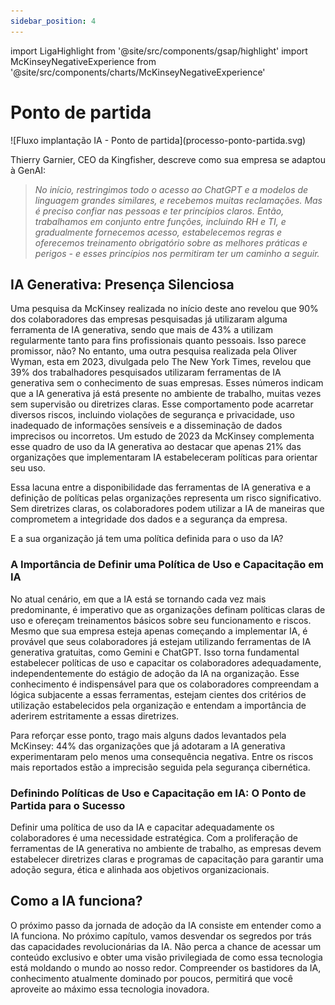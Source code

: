 ```yaml
---
sidebar_position: 4
---
```

import LigaHighlight from '@site/src/components/gsap/highlight'
import McKinseyNegativeExperience from '@site/src/components/charts/McKinseyNegativeExperience'

# Ponto de partida
<LigaHighlight />
![Fluxo implantação IA - Ponto de partida](processo-ponto-partida.svg)


Thierry Garnier, CEO da Kingfisher, descreve como sua empresa se adaptou à GenAI: 
>*No início, <spam class="text-highlight">restringimos todo o acesso ao ChatGPT</spam> e a modelos de linguagem grandes similares, e recebemos muitas reclamações. Mas é preciso confiar nas pessoas e ter princípios claros. Então, trabalhamos em conjunto entre funções, incluindo RH e TI, e <spam class="text-highlight">gradualmente</spam> fornecemos acesso, estabelecemos regras e oferecemos treinamento obrigatório sobre as melhores práticas e perigos - e esses princípios nos permitiram ter um caminho a seguir.*

## IA Generativa: Presença Silenciosa
Uma pesquisa da McKinsey realizada no início deste ano revelou que 90% dos colaboradores das empresas pesquisadas já utilizaram alguma ferramenta de IA generativa, sendo que mais de 43% a utilizam regularmente tanto para fins profissionais quanto pessoais. Isso parece promissor, não? No entanto, uma outra pesquisa realizada pela Oliver Wyman, esta em 2023, divulgada pelo The New York Times, revelou que 39% dos trabalhadores pesquisados utilizaram ferramentas de IA generativa <spam class="text-highlight">sem o conhecimento de suas empresas</spam>. Esses números indicam que a IA generativa já está presente no ambiente de trabalho, muitas vezes sem supervisão ou diretrizes claras. Esse comportamento pode acarretar diversos riscos, incluindo violações de segurança e privacidade, uso inadequado de informações sensíveis e a disseminação de dados imprecisos ou incorretos. Um estudo de 2023 da McKinsey complementa esse quadro de uso da IA generativa ao destacar que <spam class="text-highlight">apenas 21%</spam> das organizações que implementaram IA <spam class="text-highlight">estabeleceram políticas para orientar seu uso</spam>. 

Essa lacuna entre a disponibilidade das ferramentas de IA generativa e a definição de políticas pelas organizações representa um risco significativo. Sem diretrizes claras, os colaboradores podem utilizar a IA de maneiras que comprometem a integridade dos dados e a segurança da empresa.

E a sua organização já tem uma política definida para o uso da IA?

### A Importância de Definir uma Política de Uso e Capacitação em IA
No atual cenário, em que a IA está se tornando cada vez mais predominante, é imperativo que as organizações <spam class="text-highlight">definam políticas claras de uso e ofereçam treinamentos básicos</spam> sobre seu funcionamento e riscos. Mesmo que sua empresa esteja apenas começando a implementar IA, é provável que seus colaboradores já estejam utilizando ferramentas de IA generativa gratuitas, como Gemini e ChatGPT. Isso torna fundamental estabelecer políticas de uso e capacitar os colaboradores adequadamente, independentemente do estágio de adoção da IA na organização. Esse conhecimento é indispensável para que os colaboradores compreendam a lógica subjacente a essas ferramentas, estejam <spam class="text-highlight">cientes dos critérios</spam> de utilização estabelecidos pela organização e entendam a importância de aderirem estritamente a essas diretrizes.

Para reforçar esse ponto, trago mais alguns dados levantados pela McKinsey: 44% das organizações que já adotaram a IA generativa experimentaram pelo menos uma consequência negativa. Entre os riscos mais reportados estão a imprecisão seguida pela segurança cibernética.

<McKinseyNegativeExperience />

### Definindo Políticas de Uso e Capacitação em IA: O Ponto de Partida para o Sucesso
Definir uma política de uso da IA e capacitar adequadamente os colaboradores é uma <spam class="text-highlight">necessidade estratégica</spam>. Com a proliferação de ferramentas de IA generativa no ambiente de trabalho, as empresas devem estabelecer diretrizes claras e programas de capacitação para garantir uma adoção segura, ética e alinhada aos objetivos organizacionais.

## Como a IA funciona?
O próximo passo da jornada de adoção da IA consiste em <spam class="text-highlight-end">entender como a IA funciona</spam>. No próximo capítulo, vamos desvendar os segredos por trás das capacidades revolucionárias da IA. Não perca a chance de acessar um conteúdo exclusivo e obter uma visão privilegiada de como essa tecnologia está moldando o mundo ao nosso redor. Compreender os bastidores da IA, conhecimento atualmente dominado por poucos, permitirá que você aproveite ao máximo essa tecnologia inovadora.